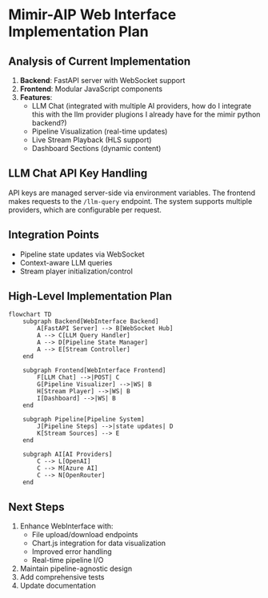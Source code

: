 # Mimir-AIP Web Interface Implementation Plan

## Analysis of Current Implementation

1.  **Backend**: FastAPI server with WebSocket support
2.  **Frontend**: Modular JavaScript components
3.  **Features**:
    *   LLM Chat (integrated with multiple AI providers, how do I integrate this with the llm provider plugions I already have for the mimir python backend?)
    *   Pipeline Visualization (real-time updates)
    *   Live Stream Playback (HLS support)
    *   Dashboard Sections (dynamic content)

## LLM Chat API Key Handling

API keys are managed server-side via environment variables. The frontend makes requests to the `/llm-query` endpoint. The system supports multiple providers, which are configurable per request.

## Integration Points

*   Pipeline state updates via WebSocket
*   Context-aware LLM queries
*   Stream player initialization/control

## High-Level Implementation Plan

```mermaid
flowchart TD
    subgraph Backend[WebInterface Backend]
        A[FastAPI Server] --> B[WebSocket Hub]
        A --> C[LLM Query Handler]
        A --> D[Pipeline State Manager]
        A --> E[Stream Controller]
    end

    subgraph Frontend[WebInterface Frontend]
        F[LLM Chat] -->|POST| C
        G[Pipeline Visualizer] -->|WS| B
        H[Stream Player] -->|WS| B
        I[Dashboard] -->|WS| B
    end

    subgraph Pipeline[Pipeline System]
        J[Pipeline Steps] -->|state updates| D
        K[Stream Sources] --> E
    end

    subgraph AI[AI Providers]
        C --> L[OpenAI]
        C --> M[Azure AI]
        C --> N[OpenRouter]
    end
```

## Next Steps

1.  Enhance WebInterface with:
    *   File upload/download endpoints
    *   Chart.js integration for data visualization
    *   Improved error handling
    *   Real-time pipeline I/O
2.  Maintain pipeline-agnostic design
3.  Add comprehensive tests
4.  Update documentation